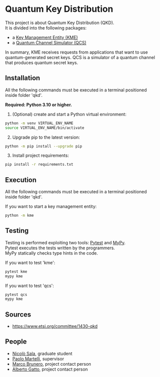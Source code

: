 # Quantum Key Distribution

This project is about Quantum Key Distribution (QKD).\
It is divided into the following packages:

- a [Key Management Entity (KME)](kme/README.md)
- a [Quantum Channel Simulator (QCS)](qcs/README.md)

In summary, KME receives requests from applications that want to use
quantum-generated secret keys. QCS is a simulator of a quantum channel that
produces quantum secret keys.

## Installation

All the following commands must be executed in a terminal positioned inside
folder 'qkd'.

**Required: Python 3.10 or higher.**

1. (Optional) create and start a Python virtual environment:

```bash
python -m venv VIRTUAL_ENV_NAME
source VIRTUAL_ENV_NAME/bin/activate
```

2. Upgrade pip to the latest version:

```bash
python -m pip install --upgrade pip
```

3. Install project requirements:

```bash
pip install -r requirements.txt
```

## Execution

All the following commands must be executed in a terminal positioned inside
folder 'qkd'.

If you want to start a key management entity:

```bash
python -m kme
```

## Testing

Testing is performed exploiting two tools: [Pytest](https://docs.pytest.org)
and [MyPy](https://mypy.readthedocs.io).\
Pytest executes the tests written by the programmers.\
MyPy statically checks type hints in the code.

If you want to test 'kme':

```bash
pytest kme
mypy kme
```

If you want to test 'qcs':

```bash
pytest qcs
mypy kme
```

## Sources

- https://www.etsi.org/committee/1430-qkd

## People

- [Nicolò Sala](mailto:nicolo4.sala@mail.polimi.it), graduate student
- [Paolo Martelli](mailto:paolo.martelli@polimi.it), supervisor
- [Marco Brunero](mailto:marco.brunero@polimi.it), project contact person
- [Alberto Gatto](mailto:alberto.gatto@polimi.it), project contact person
